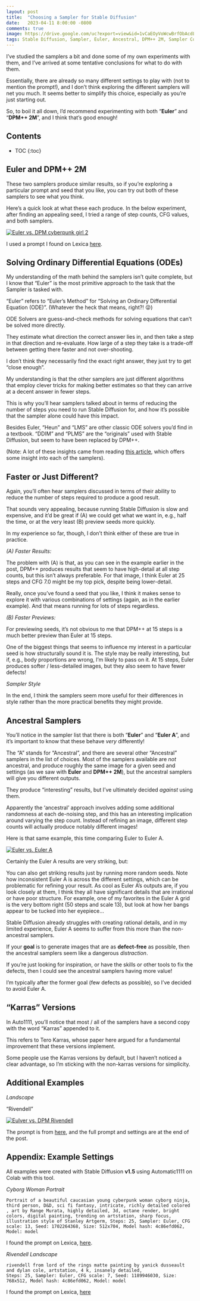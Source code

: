 ```yaml
---
layout: post
title:  "Choosing a Sampler for Stable Diffusion"
date:   2023-04-11 8:00:00 -0800
comments: true
image: https://drive.google.com/uc?export=view&id=1vCaEOyVoWcwBrfObAcdL9eSrAwVBgdKq
tags: Stable Diffusion, Sampler, Euler, Ancestral, DPM++ 2M, Sampler Comparison, AI Art, Techniques
---
```



I’ve studied the samplers a bit and done some of my own experiments with them, and I’ve arrived at some tentative conclusions for what to do with them. 


Essentially, there are already so many different settings to play with (not to mention the prompt!), and I don’t think exploring the different samplers will net you much. It seems better to simplify this choice, especially as you’re just starting out.


So, to boil it all down, I’d recommend experimenting with both “**Euler**” and “**DPM++ 2M**”, and I think that’s good enough! 


## Contents


* TOC
{:toc}


## Euler and DPM++ 2M


These two samplers produce similar results, so if you’re exploring a particular prompt and seed that you like, you can try out both of these samplers to see what you think.


Here’s a quick look at what these each produce. In the below experiment, after finding an appealing seed, I tried a range of step counts, CFG values, and both samplers.



[![Euler vs. DPM cyberpunk girl 2](https://drive.google.com/uc?export=view&id=1EOoyN2bXAZ-1t2vxejLiZ3fg6IAjTbuY)](https://drive.google.com/uc?export=view&id=1EOoyN2bXAZ-1t2vxejLiZ3fg6IAjTbuY)


I used a prompt I found on Lexica [here](https://lexica.art/prompt/7f5d6d2c-580e-4247-86ce-77e3b9e3c488).


## Solving Ordinary Differential Equations (ODEs)

My understanding of the math behind the samplers isn’t quite complete, but I know that “Euler” is the most primitive approach to the task that the Sampler is tasked with. 


“Euler” refers to “Euler’s Method” for “Solving an Ordinary Differential Equation (ODE)”. (Whatever the heck that means, right?! 😜)


ODE Solvers are guess-and-check methods for solving equations that can’t be solved more directly. 


They estimate what direction the correct answer lies in, and then take a step in that direction and re-evaluate. How large of a step they take is a trade-off between getting there faster and not over-shooting.


I don’t think they necessarily find the exact right answer, they just try to get “close enough”. 


My understanding is that the other samplers are just different algorithms that employ clever tricks for making better estimates so that they can arrive at a decent answer in fewer steps.  


This is why you’ll hear samplers talked about in terms of reducing the number of steps you need to run Stable Diffusion for, and how it’s possible that the sampler alone could have this impact.


Besides Euler, “Heun” and “LMS” are other classic ODE solvers you’d find in a textbook. “DDIM” and “PLMS” are the “originals” used with Stable Diffusion, but seem to have been replaced by DPM++.

(Note: A lot of these insights came from reading [this article](https://stable-diffusion-art.com/samplers/), which offers some insight into each of the samplers).       
 
## Faster or Just Different?

Again, you’ll often hear samplers discussed in terms of their ability to reduce the number of steps required to produce a good result. 

That sounds very appealing, because running Stable Diffusion is slow and expensive, and it’d be great if (A) we could get what we want in, e.g., half the time, or at the very least (B) preview seeds more quickly.


In my experience so far, though, I don’t think either of these are true in practice.


_(A) Faster Results:_


The problem with (A) is that, as you can see in the example earlier in the post, DPM++ produces results that seem to have high-detail at all step counts, but this isn’t always preferable.  For that image, I think Euler at 25 steps and CFG 7.0 might be my top pick, despite being lower-detail.


Really, once you’ve found a seed that you like, I think it makes sense to explore it with various combinations of settings (again, as in the earlier example). And that means running for lots of steps regardless.


_(B) Faster Previews:_


For previewing seeds, it’s not obvious to me that DPM++ at 15 steps is a much better preview than Euler at 15 steps. 


One of the biggest things that seems to influence my interest in a particular seed is how structurally sound it is. The style may be really interesting, but if, e.g., body proportions are wrong, I’m likely to pass on it. At 15 steps, Euler produces softer / less-detailed images, but they also seem to have fewer defects!


_Sampler Style_


In the end, I think the samplers seem more useful for their differences in style rather than the more practical benefits they might provide.


## Ancestral Samplers


You’ll notice in the sampler list that there is both “**Euler**” and “**Euler A**”, and it’s important to know that these behave _very_ differently! 


The “A” stands for “Ancestral”, and there are several other “Ancestral” samplers in the list of choices. Most of the samplers available are _not_ ancestral, and produce roughly the same image for a given seed and settings (as we saw with **Euler** and **DPM++ 2M**), but the ancestral samplers will give you different outputs. 


They produce “interesting” results, but I’ve ultimately decided _against_ using them.


Apparently the ‘ancestral’ approach involves adding some additional randomness at each de-noising step, and this has an interesting implication around varying the step count. Instead of refining an image, different step counts will actually produce notably different images!


Here is that same example, this time comparing Euler to Euler A. 





[![Euler vs. Euler A](https://drive.google.com/uc?export=view&id=15Ir-YOl4LNRAQC3Xki_Zg7Ip4yjScAl-)](https://drive.google.com/uc?export=view&id=15Ir-YOl4LNRAQC3Xki_Zg7Ip4yjScAl-)


Certainly the Euler A results are very striking, but:


You can also get striking results just by running more random seeds. 
Note how inconsistent Euler A is across the different settings, which can be problematic for refining your result.
As cool as Euler A’s outputs are, if you look closely at them, I think they all have significant details that are irrational or have poor structure. 
For example, one of my favorites in the Euler A grid is the very bottom right (50 steps and scale 13), but look at how her bangs appear to be tucked into her eyepiece…


Stable Diffusion already struggles with creating rational details, and in my limited experience, Euler A seems to suffer from this more than the non-ancestral samplers. 


If your **goal** is to generate images that are as **defect-free** as possible, then the ancestral samplers seem like a dangerous _distraction_. 


If you’re just looking for inspiration, or have the skills or other tools to fix the defects, then I could see the ancestral samplers having more value!   


I’m typically after the former goal (few defects as possible), so I’ve decided to avoid Euler A.


## “Karras” Versions


In Auto1111, you’ll notice that most / all of the samplers have a second copy with the word “Karras” appended to it. 


This refers to Tero Karras, whose paper here argued for a fundamental improvement that these versions implement. 


Some people use the Karras versions by default, but I haven’t noticed a clear advantage, so I’m sticking with the non-karras versions for simplicity.


## Additional Examples


_Landscape_


“Rivendell”


[![Eulver vs. DPM Rivendell](https://drive.google.com/uc?export=view&id=17WdAbF-bJRSofXN-CUSwMBveYhPcyceD)](https://drive.google.com/uc?export=view&id=17WdAbF-bJRSofXN-CUSwMBveYhPcyceD)


The prompt is from [here](https://lexica.art/?q=fantasy+landscape&prompt=c06ccb12-0b44-40e2-84cb-e8ec3d92941d), and the full prompt and settings are at the end of the post.


## Appendix: Example Settings


All examples were created with Stable Diffusion **v1.5** using Automatic1111 on Colab with this tool.


_Cyborg Woman Portrait_


```
Portrait of a beautiful caucasian young cyberpunk woman cyborg ninja, third person, D&D, sci fi fantasy, intricate, richly detailed colored , art by Range Murata, highly detailed, 3d, octane render, bright colors, digital painting, trending on artstation, sharp focus, illustration style of Stanley Artgerm, Steps: 25, Sampler: Euler, CFG scale: 13, Seed: 1702264368, Size: 512x704, Model hash: 4c86efd062, Model: model
```


I found the prompt on Lexica, [here](https://lexica.art/prompt/7f5d6d2c-580e-4247-86ce-77e3b9e3c488).


_Rivendell Landscape_


```
rivendell from lord of the rings matte painting by yanick dusseault and dylan cole, artstation, 4 k, insanely detailed,
Steps: 25, Sampler: Euler, CFG scale: 7, Seed: 1189946030, Size: 768x512, Model hash: 4c86efd062, Model: model
```


I found the prompt on Lexica, [here](https://lexica.art/?q=fantasy+landscape&prompt=c06ccb12-0b44-40e2-84cb-e8ec3d92941d)

